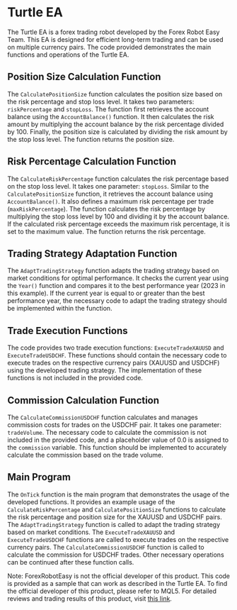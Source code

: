 # Turtle EA

The Turtle EA is a forex trading robot developed by the Forex Robot Easy Team. This EA is designed for efficient long-term trading and can be used on multiple currency pairs. The code provided demonstrates the main functions and operations of the Turtle EA.

## Position Size Calculation Function

The `CalculatePositionSize` function calculates the position size based on the risk percentage and stop loss level. It takes two parameters: `riskPercentage` and `stopLoss`. The function first retrieves the account balance using the `AccountBalance()` function. It then calculates the risk amount by multiplying the account balance by the risk percentage divided by 100. Finally, the position size is calculated by dividing the risk amount by the stop loss level. The function returns the position size.

## Risk Percentage Calculation Function

The `CalculateRiskPercentage` function calculates the risk percentage based on the stop loss level. It takes one parameter: `stopLoss`. Similar to the `CalculatePositionSize` function, it retrieves the account balance using `AccountBalance()`. It also defines a maximum risk percentage per trade (`maxRiskPercentage`). The function calculates the risk percentage by multiplying the stop loss level by 100 and dividing it by the account balance. If the calculated risk percentage exceeds the maximum risk percentage, it is set to the maximum value. The function returns the risk percentage.

## Trading Strategy Adaptation Function

The `AdaptTradingStrategy` function adapts the trading strategy based on market conditions for optimal performance. It checks the current year using the `Year()` function and compares it to the best performance year (2023 in this example). If the current year is equal to or greater than the best performance year, the necessary code to adapt the trading strategy should be implemented within the function.

## Trade Execution Functions

The code provides two trade execution functions: `ExecuteTradeXAUUSD` and `ExecuteTradeUSDCHF`. These functions should contain the necessary code to execute trades on the respective currency pairs (XAUUSD and USDCHF) using the developed trading strategy. The implementation of these functions is not included in the provided code.

## Commission Calculation Function

The `CalculateCommissionUSDCHF` function calculates and manages commission costs for trades on the USDCHF pair. It takes one parameter: `tradeVolume`. The necessary code to calculate the commission is not included in the provided code, and a placeholder value of 0.0 is assigned to the `commission` variable. This function should be implemented to accurately calculate the commission based on the trade volume.

## Main Program

The `OnTick` function is the main program that demonstrates the usage of the developed functions. It provides an example usage of the `CalculateRiskPercentage` and `CalculatePositionSize` functions to calculate the risk percentage and position size for the XAUUSD and USDCHF pairs. The `AdaptTradingStrategy` function is called to adapt the trading strategy based on market conditions. The `ExecuteTradeXAUUSD` and `ExecuteTradeUSDCHF` functions are called to execute trades on the respective currency pairs. The `CalculateCommissionUSDCHF` function is called to calculate the commission for USDCHF trades. Other necessary operations can be continued after these function calls.

Note: ForexRobotEasy is not the official developer of this product. This code is provided as a sample that can work as described in the Turtle EA. To find the official developer of this product, please refer to MQL5. For detailed reviews and trading results of this product, visit [this link](https://forexroboteasy.com/forex-robot-review/turtle-ea-review-forex-robot-for-efficient-long-term-trading/).
